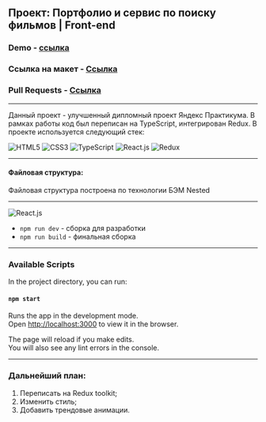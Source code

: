 ## Проект: Портфолио и сервис по поиску фильмов | Front-end

### Demo - [ссылка](https://movies.developer.nomoredomains.rocks/)
### Ссылка на макет - [Ссылка](https://disk.yandex.ru/d/x_tQ3ELDw5-_Zw)
### Pull Requests - [Ссылка](https://github.com/orlov-oleg-developer/movies-explorer-frontend/pull/2)

---
Данный проект - улучшенный дипломный проект Яндекс Практикума. В рамках работы код был переписан на TypeScript, интегрирован Redux. В проекте используется следующий стек:

![HTML5](https://img.shields.io/badge/HTML5-E34F26?style=for-the-badge&logo=html5&logoColor=white) 
![CSS3](https://img.shields.io/badge/CSS3-1572B6?style=for-the-badge&logo=css3&logoColor=white)
![TypeScript](https://img.shields.io/badge/TypeScript-323330?style=for-the-badge&logo=typescript&logoColor=F7DF1E)
![React.js](https://img.shields.io/badge/React-20232A?style=for-the-badge&logo=react&logoColor=61DAFB)
![Redux](https://img.shields.io/badge/Redux-593D88?style=for-the-badge&logo=redux&logoColor=white)

---

#### Файловая структура:

Файловая структура построена по технологии БЭМ Nested

---

![React.js](https://img.shields.io/badge/React-20232A?style=for-the-badge&logo=react&logoColor=61DAFB)


* `npm run dev` - сборка для разработки
* `npm run build` - финальная сборка

---

### Available Scripts

In the project directory, you can run:

#### `npm start`

Runs the app in the development mode.\
Open [http://localhost:3000](http://localhost:3000) to view it in the browser.

The page will reload if you make edits.\
You will also see any lint errors in the console.

---
### Дальнейший план:

1. Переписать на Redux toolkit;
2. Изменить стиль;
3. Добавить трендовые анимации.

